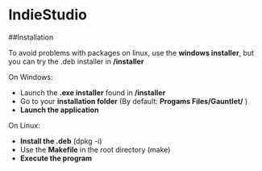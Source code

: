 # IndieStudio

##Installation

To avoid problems with packages on linux, use the **windows installer**, but you can try the .deb installer in **/installer**

On Windows:
- Launch the **.exe installer** found in **/installer**
- Go to your **installation folder** (By default: **Progams Files/Gauntlet/** )
- **Launch the application**

On Linux:
- **Install the .deb** (dpkg -i)
- Use the **Makefile** in the root directory (make)
- **Execute the program**
